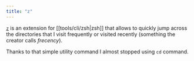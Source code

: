 ```yaml
---
title: "z"
---
```


[`z`](https://github.com/agkozak/zsh-z) is an extension for [[tools/cli/zsh|zsh]] that allows to quickly jump across the directories that I visit frequently or visited recently (something the creator calls _frecency_).

Thanks to that simple utility command I almost stopped using `cd` command.
